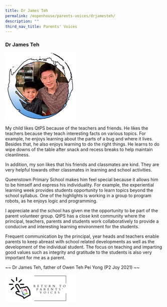 ```yaml
---
title: Dr James Teh
permalink: /eopenhouse/parents-voices/drjamesteh/
description: ""
third_nav_title: Parents' Voices
---
```

### **Dr James Teh**

<img src="/images/JamesTeh-P.jpg" 
     style="width:45%">

My child likes QtPS because of the teachers and friends. He likes the teachers because they teach interesting facts on various topics. For example, he enjoys learning about the parts of a bug and where it lives. Besides that, he also enjoys learning to do the right things. He learns to do wipe downs of the table after snack and recess breaks to help maintain cleanliness.

In addition, my son likes that his friends and classmates are kind. They are very helpful towards other classmates in learning and school activities.

Queenstown Primary School makes him feel special because it allows him to be himself and express his individuality. For example, the experiential learning week provides students opportunity to learn topics beyond the school syllabus. One of the highlights is working in a group to program robots, as he enjoys logic and programming.

I appreciate and the school has given me the opportunity to be part of the parent volunteer group. QtPS has a close knit community where the principal, teachers, parents and students work collaboratively to provide a conducive and interesting learning environment for the students.

Frequent communication by the principal, year heads and teachers enable parents to keep abreast with school related developments as well as the development of the individual student. The focus on teaching and imparting good values such as integrity and gratitude to the students is also very important for me as a parent.

~~ Dr James Teh, father of Owen Teh Pei Yong (P2 Joy 2021) ~~

<p><a href="https://staging.d3haevm43m8pfu.amplifyapp.com/eopenhouse/parents-voices/">
<img style="width:45%" src="/images/return%20parent%20voice.png">
</a></p>